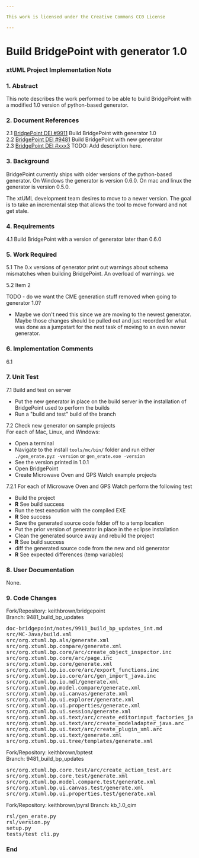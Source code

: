 ```yaml
---

This work is licensed under the Creative Commons CC0 License

---
```


# Build BridgePoint with generator 1.0
### xtUML Project Implementation Note


### 1. Abstract

This note describes the work performed to be able to build BridgePoint with a 
modified 1.0 version of python-based generator.  

### 2. Document References

<a id="2.1"></a>2.1 [BridgePoint DEI #9911](https://support.onefact.net/issues/9911) Build BridgePoint with generator 1.0    
<a id="2.2"></a>2.2 [BridgePoint DEI #9481](https://support.onefact.net/issues/9481) Build BridgePoint with new generator    
<a id="2.3"></a>2.3 [BridgePoint DEI #xxx3](https://support.onefact.net/issues/xxx3) TODO: Add description here.  

### 3. Background

BridgePoint currently ships with older versions of the python-based generator.  On 
Windows the generator is version 0.6.0.  On mac and linux the generator is version
0.5.0.

The xtUML development team desires to move to a newer version. The goal is to take
an incremental step that allows the tool to move forward and not get stale.  

### 4. Requirements

4.1  Build BridgePoint with a version of generator later than 0.6.0    

### 5. Work Required

5.1  The 0.x versions of generator print out warnings about schema mismatches when
building BridgePoint.  An overload of warnings.  we   

5.2 Item 2  

TODO - do we want the CME generation stuff removed when going to generator 1.0?
* Maybe we don't need this since we are moving to the newest generator.  Maybe those
changes should be pulled out and just recorded for what was done as a jumpstart for the
next task of moving to an even newer generator.

### 6. Implementation Comments

6.1 


### 7. Unit Test

7.1  Build and test on server  
* Put the new generator in place on the build server in the installation of BridgePoint used to perform the builds
* Run a "build and test" build of the branch  

7.2  Check new generator on sample projects  
For each of Mac, Linux, and Windows:   
* Open a terminal
* Navigate to the install `tools/mc/bin/` folder and run either `./gen_erate.pyz -version` or `gen_erate.exe -version`  
* See the version printed in 1.0.1
* Open BridgePoint
* Create Microwave Oven and GPS Watch example projects  

7.2.1  For each of Microwave Oven and GPS Watch perform the following test  
* Build the project
* __R__ See build success
* Run the test execution with the compiled EXE
* __R__ See success
* Save the generated source code folder off to a temp location
* Put the prior version of generator in place in the eclipse installation
* Clean the generated source away and rebuild the project
* __R__ See build success
* diff the generated source code from the new and old generator
* __R__ See expected differences (temp variables) 

### 8. User Documentation

None.  

### 9. Code Changes

Fork/Repository: keithbrown/bridgepoint   
Branch: 9481_build_bp_updates

<pre>
doc-bridgepoint/notes/9911_build_bp_updates_int.md
src/MC-Java/build.xml
src/org.xtuml.bp.als/generate.xml
src/org.xtuml.bp.compare/generate.xml
src/org.xtuml.bp.core/arc/create_object_inspector.inc
src/org.xtuml.bp.core/arc/page.inc
src/org.xtuml.bp.core/generate.xml
src/org.xtuml.bp.io.core/arc/export_functions.inc
src/org.xtuml.bp.io.core/arc/gen_import_java.inc
src/org.xtuml.bp.io.mdl/generate.xml
src/org.xtuml.bp.model.compare/generate.xml
src/org.xtuml.bp.ui.canvas/generate.xml
src/org.xtuml.bp.ui.explorer/generate.xml
src/org.xtuml.bp.ui.properties/generate.xml
src/org.xtuml.bp.ui.session/generate.xml
src/org.xtuml.bp.ui.text/arc/create_editorinput_factories_java.arc
src/org.xtuml.bp.ui.text/arc/create_modeladapter_java.arc
src/org.xtuml.bp.ui.text/arc/create_plugin_xml.arc
src/org.xtuml.bp.ui.text/generate.xml
src/org.xtuml.bp.ui.tree/templates/generate.xml
</pre>

Fork/Repository: keithbrown/bptest   
Branch: 9481_build_bp_updates

<pre>
src/org.xtuml.bp.core.test/arc/create_action_test.arc
src/org.xtuml.bp.core.test/generate.xml
src/org.xtuml.bp.model.compare.test/generate.xml
src/org.xtuml.bp.ui.canvas.test/generate.xml
src/org.xtuml.bp.ui.properties.test/generate.xml
</pre>

Fork/Repository: keithbrown/pyrsl 
Branch: kb_1.0_qim  

<pre>
rsl/gen_erate.py
rsl/version.py
setup.py
tests/test_cli.py
</pre>

### End

